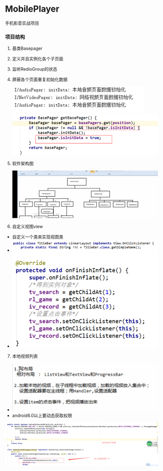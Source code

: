 # MobilePlayer
手机影音实战项目

### 项目结构
1. 基类Basepager
2. 定义并且实例化各个子页面
3. 监听RedioGroup的状态
4. 屏蔽各个页面重复初始化数据

    ![image](https://github.com/hxw319726/MobilePlayer/blob/master/screenshot/1.png)
    ![image](https://github.com/hxw319726/MobilePlayer/blob/master/screenshot/2.png)
5. 软件架构图

    ![image](https://github.com/hxw319726/MobilePlayer/blob/master/screenshot/3.png)

6. 自定义视图view
- 自定义一个类来实现视图类
- ![image](https://github.com/hxw319726/MobilePlayer/blob/master/screenshot/4.png)
- ![image](https://github.com/hxw319726/MobilePlayer/blob/master/screenshot/5.png)

7. 本地视频列表

- ![image](https://github.com/hxw319726/MobilePlayer/blob/master/screenshot/6.png)
- android6.0以上要动态获取权限

![image](https://github.com/hxw319726/MobilePlayer/blob/master/screenshot/7.png)

